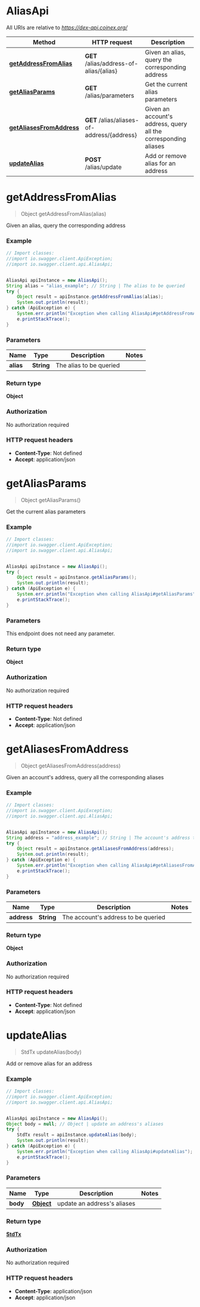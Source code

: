 # AliasApi

All URIs are relative to *https://dex-api.coinex.org/*

Method | HTTP request | Description
------------- | ------------- | -------------
[**getAddressFromAlias**](AliasApi.md#getAddressFromAlias) | **GET** /alias/address-of-alias/{alias} | Given an alias, query the corresponding address
[**getAliasParams**](AliasApi.md#getAliasParams) | **GET** /alias/parameters | Get the current alias parameters
[**getAliasesFromAddress**](AliasApi.md#getAliasesFromAddress) | **GET** /alias/aliases-of-address/{address} | Given an account&#x27;s address, query all the corresponding aliases
[**updateAlias**](AliasApi.md#updateAlias) | **POST** /alias/update | Add or remove alias for an address

<a name="getAddressFromAlias"></a>
# **getAddressFromAlias**
> Object getAddressFromAlias(alias)

Given an alias, query the corresponding address

### Example
```java
// Import classes:
//import io.swagger.client.ApiException;
//import io.swagger.client.api.AliasApi;


AliasApi apiInstance = new AliasApi();
String alias = "alias_example"; // String | The alias to be queried
try {
    Object result = apiInstance.getAddressFromAlias(alias);
    System.out.println(result);
} catch (ApiException e) {
    System.err.println("Exception when calling AliasApi#getAddressFromAlias");
    e.printStackTrace();
}
```

### Parameters

Name | Type | Description  | Notes
------------- | ------------- | ------------- | -------------
 **alias** | **String**| The alias to be queried |

### Return type

**Object**

### Authorization

No authorization required

### HTTP request headers

 - **Content-Type**: Not defined
 - **Accept**: application/json

<a name="getAliasParams"></a>
# **getAliasParams**
> Object getAliasParams()

Get the current alias parameters

### Example
```java
// Import classes:
//import io.swagger.client.ApiException;
//import io.swagger.client.api.AliasApi;


AliasApi apiInstance = new AliasApi();
try {
    Object result = apiInstance.getAliasParams();
    System.out.println(result);
} catch (ApiException e) {
    System.err.println("Exception when calling AliasApi#getAliasParams");
    e.printStackTrace();
}
```

### Parameters
This endpoint does not need any parameter.

### Return type

**Object**

### Authorization

No authorization required

### HTTP request headers

 - **Content-Type**: Not defined
 - **Accept**: application/json

<a name="getAliasesFromAddress"></a>
# **getAliasesFromAddress**
> Object getAliasesFromAddress(address)

Given an account&#x27;s address, query all the corresponding aliases

### Example
```java
// Import classes:
//import io.swagger.client.ApiException;
//import io.swagger.client.api.AliasApi;


AliasApi apiInstance = new AliasApi();
String address = "address_example"; // String | The account's address to be queried
try {
    Object result = apiInstance.getAliasesFromAddress(address);
    System.out.println(result);
} catch (ApiException e) {
    System.err.println("Exception when calling AliasApi#getAliasesFromAddress");
    e.printStackTrace();
}
```

### Parameters

Name | Type | Description  | Notes
------------- | ------------- | ------------- | -------------
 **address** | **String**| The account&#x27;s address to be queried |

### Return type

**Object**

### Authorization

No authorization required

### HTTP request headers

 - **Content-Type**: Not defined
 - **Accept**: application/json

<a name="updateAlias"></a>
# **updateAlias**
> StdTx updateAlias(body)

Add or remove alias for an address

### Example
```java
// Import classes:
//import io.swagger.client.ApiException;
//import io.swagger.client.api.AliasApi;


AliasApi apiInstance = new AliasApi();
Object body = null; // Object | update an address's aliases
try {
    StdTx result = apiInstance.updateAlias(body);
    System.out.println(result);
} catch (ApiException e) {
    System.err.println("Exception when calling AliasApi#updateAlias");
    e.printStackTrace();
}
```

### Parameters

Name | Type | Description  | Notes
------------- | ------------- | ------------- | -------------
 **body** | [**Object**](Object.md)| update an address&#x27;s aliases |

### Return type

[**StdTx**](StdTx.md)

### Authorization

No authorization required

### HTTP request headers

 - **Content-Type**: application/json
 - **Accept**: application/json

